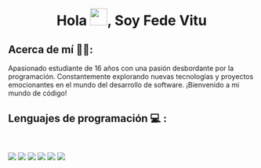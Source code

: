 <h1 align="center">Hola <img src="https://media.giphy.com/media/hvRJCLFzcasrR4ia7z/giphy.gif" width="35">, Soy Fede Vitu</h1>

## Acerca de mí 🧑‍💻:

Apasionado estudiante de 16 años con una pasión desbordante por la programación. Constantemente explorando nuevas tecnologías y proyectos emocionantes en el mundo del desarrollo de software. ¡Bienvenido a mi mundo de código!
<br>

## Lenguajes de programación 💻 :

<br>

<img src="https://img.icons8.com/color/48/000000/python--v1.png"/> <img src="https://img.icons8.com/color/48/000000/html-5--v1.png"/> <img src="https://img.icons8.com/color/48/000000/css3.png"/> <img src="https://img.icons8.com/color/48/000000/javascript--v1.png"/> <img src="https://img.icons8.com/officel/48/000000/php-logo.png"/> <img src="https://img.icons8.com/color/48/000000/mysql-logo.png"/>
